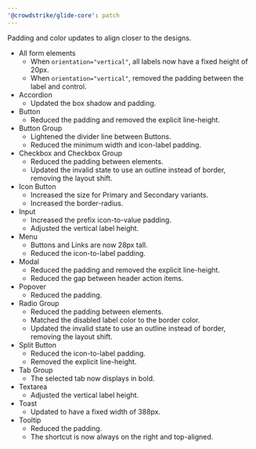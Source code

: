 ```yaml
---
'@crowdstrike/glide-core': patch
---
```


Padding and color updates to align closer to the designs.

- All form elements
  - When `orientation="vertical"`, all labels now have a fixed height of 20px.
  - When `orientation="vertical"`, removed the padding between the label and control.
- Accordion
  - Updated the box shadow and padding.
- Button
  - Reduced the padding and removed the explicit line-height.
- Button Group
  - Lightened the divider line between Buttons.
  - Reduced the minimum width and icon-label padding.
- Checkbox and Checkbox Group
  - Reduced the padding between elements.
  - Updated the invalid state to use an outline instead of border, removing the layout shift.
- Icon Button
  - Increased the size for Primary and Secondary variants.
  - Increased the border-radius.
- Input
  - Increased the prefix icon-to-value padding.
  - Adjusted the vertical label height.
- Menu
  - Buttons and Links are now 28px tall.
  - Reduced the icon-to-label padding.
- Modal
  - Reduced the padding and removed the explicit line-height.
  - Reduced the gap between header action items.
- Popover
  - Reduced the padding.
- Radio Group
  - Reduced the padding between elements.
  - Matched the disabled label color to the border color.
  - Updated the invalid state to use an outline instead of border, removing the layout shift.
- Split Button
  - Reduced the icon-to-label padding.
  - Removed the explicit line-height.
- Tab Group
  - The selected tab now displays in bold.
- Textarea
  - Adjusted the vertical label height.
- Toast
  - Updated to have a fixed width of 388px.
- Tooltip
  - Reduced the padding.
  - The shortcut is now always on the right and top-aligned.
